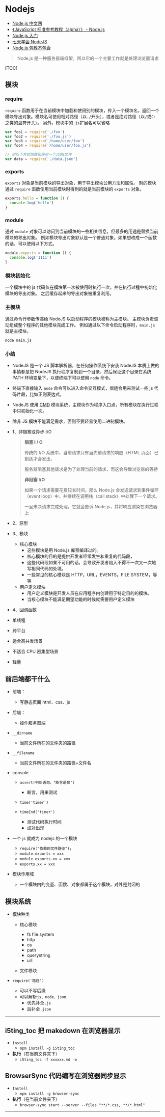 # Nodejs

- [Node.js 中文网](http://nodejs.cn/)
- [《JavaScript 标准参考教程（alpha）》 - Node.js](https://javascript.ruanyifeng.com/nodejs/assert.html#)
- [Node.js 入门](https://cnodejs.org/getstart)
- [七天学会 NodeJS](http://nqdeng.github.io/7-days-nodejs/)
- [Node.js 包教不包会](https://github.com/alsotang/node-lessons)

> Node.js 是一种服务器端框架，所以它的一个主要工作就是处理浏览器请求

[TOC]

## 模块

### require

`require` 函数用于在当前模块中加载和使用别的模块，传入一个模块名，返回一个模块导出对象。模块名可使用相对路径（以`./`开头），或者是绝对路径（以`/`或`C:`之类的盘符开头）。
另外，模块中的`.js`扩展名可以省略

```js
var foo1 = require('./foo')
var foo2 = require('./foo.js')
var foo3 = require('/home/user/foo')
var foo4 = require('/home/user/foo.js')

// 用以下方式加载和使用一个JSON文件
var data = require('./data.json')
```

### exports

`exports` 对象是当前模块的导出对象，用于导出模块公用方法和属性。
别的模块通过 `require` 函数使用当前模块时得到的就是当前模块的 `exports` 对象。

```js
exports.hello = function () {
  console.log('hello')
}
```

### module

通过 `module` 对象可以访问到当前模块的一些相关信息，但最多的用途是替换当前模块的导出对象。
例如模块导出对象默认是一个普通对象，如果想改成一个函数的话，可以使用以下方式。

```js
module.exports = function () {
  console.log('1111')
}
```

### 模块初始化

一个模块中的 js 代码仅在模块第一次被使用时执行一次，并在执行过程中初始化模块的导出对象。
之后缓存起来的导出对象被重复利用。

### 主模块

通过命令行参数传递给 NodeJS 以启动程序的模块被称为主模块。
主模块负责调动组成整个程序的其他模块完成工作。
例如通过以下命令启动程序时，`main.js` 就是主模块。

```bash
node main.js
```

### 小结

- NodeJS 是一个 JS 脚本解析器，在任何操作系统下安装 NodeJS 本质上做的事情都是把 NodeJS 执行程序复制到一个目录，然后保证这个目录在系统 PATH 环境变量下，以便终端下可以使用 `node` 命令。
- 终端下直接输入 `node` 命令可以进入命令交互模式，很适合用来测试一些 js 代码片段，比如正则表达式。
- NodeJS 使用 [CMD](https://github.com/seajs/seajs/issues/242) 模块系统，主模块作为程序入口点，所有模块在执行过程中只初始化一次。
- 除非 JS 模块不能满足需求，否则不要轻易使用二进制模块。

- 1、非阻塞或异步 I/O

  > **阻塞 I / O**
  >
  > 传统的 I/O 系统中，当前请求只有当先前请求的响应（HTML 页面）已到达才会发出。
  >
  > 服务器阻塞其他请求是为了处理当前的请求，而这会导致浏览器的等待
  >
  > **非阻塞 I/O**
  >
  > 如果一个请求需要花费较长时间，那么 Node.js 会发送请求到事件循环（event loop）中，并继续在调用栈（call stack）中处理下一个请求。
  >
  > 一旦未决请求完成处理，它就会告诉 Node.js，并将响应渲染在浏览器上

- 2、原型
- 3、模块
  - 核心模块
    - 这些模块是用 Node.js 库预编译过的。
    - 核心模块的目的是提供开发者经常发生和重复的代码段，
    - 这些代码段如果不可用的话，会导致开发者陷入不得不一次又一次地写相同代码的处境。
    - 一些常见的核心模块是 HTTP，URL，EVENTS，FILE SYSTEM，等等
  - 用户定义模块
    - 用户定义模块是开发人员在应用程序内创建用于特定目的的模块。
    - 当核心模块不能满足期望功能的时候就需要用户定义模块
- 4、回调函数

- 单线程
- 跨平台
- 适合高并发场景
- 不适合 CPU 密集型场景
- 轻量

## 前后端都干什么

- 前端：
  - 写静态页面 html、css、js
- 后端：

  - 操作服务器端

- `__dirname`
  - 当前文件所在的文件夹的路径
- `__filename`
  - 当前文件所在的文件夹的路径+文件名
- console

  - `assert(判断语句，"断言语句")`

    - 断言，用来测试

  - `time('timer')`
  - `timeEnd('timer')`
    - 测试代码执行时间
    - 成对出现

- 一个 js 就成为 nodejs 的一个模块

  - `require("依赖的文件路径");`
  - `module.exports = xxx`
  - `module.exports.xx = xxx`
  - `exports.xx = xxx`

- 模块作用域
  - 一个模块内的变量、函数、对象都属于这个模块，对外是封闭的

## 模块系统

- 模块种类

  - 核心模块

    - fs file system
    - http
    - os
    - path
    - querystring
    - url

  - 文件模块

- `require('路径')`
  - 可以不写后缀
  - 可以解析`js、node、json`
    - 优先补全`.js`
    - 后补全`.json`

---

## i5ting_toc 把 makedown 在浏览器显示

- `Instell`
  - `npm install -g i5ting_toc`
- **执行**（在当前文件夹下）
  - `i5ting_toc -f xxxxxx.md -o`

## BrowserSync 代码编写在浏览器同步显示

- `Instell`
  - `npm install -g browser-sync`
- **执行**（在当前文件夹下）
  - `browser-sync start --server --files "**/*.css, **/*.html"`

---
